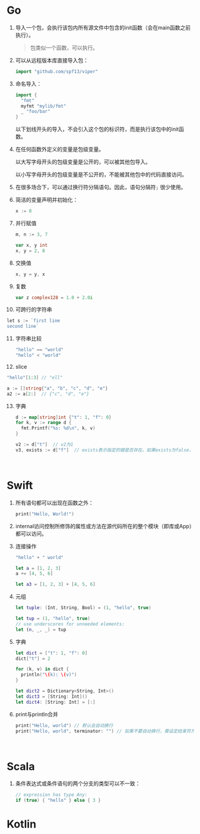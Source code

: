 # Go

1. 导入一个包，会执行该包内所有源文件中包含的init函数（会在main函数之前执行）。

   > 包类似一个函数，可以执行。

2. 可以从远程版本库直接导入包：

   ```go
   import "github.com/spf13/viper"
   ```

3. 命名导入：

   ```go
   import {
     "fmt"
     myfmt "mylib/fmt"
     _ "foo/bar"
   }
   ```

   以下划线开头的导入，不会引入这个包的标识符，而是执行该包中的init函数。

4. 在任何函数外定义的变量是包级变量。

   以大写字母开头的包级变量是公开的，可以被其他包导入。

   以小写字母开头的包级变量是不公开的，不能被其他包中的代码直接访问。

5. 在很多场合下，可以通过换行符分隔语句。因此，语句分隔符`;` 很少使用。

6. 简洁的变量声明并初始化：

   ```go
   x := 8
   ```

7. 并行赋值

   ```go
   m, n := 3, 7

   var x, y int
   x, y = 2, 8
   ```

8. 交换值

   ```go
   x, y = y, x
   ```

9. 复数

   ```go
   var z complex128 = 1.0 + 2.0i
   ```

10. 可跨行的字符串

  ```go
  let s := `first line
  second line`
  ```

11. 字符串比较

    ```go
    "hello" == "world"
    "hello" < "world"
    ```

12. slice

   ```go
   "hello"[1:3] // "ell"

   a := []string{"a", "b", "c", "d", "e"}
   a2 := a[2:]  // {"c", "d", "e"}
   ```

13. 字典

    ```go
    d := map[string]int {"t": 1, "f": 0}
    for k, v := range d {
      fmt.Printf("%s: %d\n", k, v)
    }

    v2 := d["t"]  // v2为1
    v3, exists := d["f"]  // exists表示指定的键是否存在。如果exists为false，则v3取该类型的零值。
    ```

    ​


# Swift

1. 所有语句都可以出现在函数之外：

   ```swift
   print("Hello, World!")
   ```

2. internal访问控制所修饰的属性或方法在源代码所在的整个模块（即库或App）都可以访问。

3. 连接操作

   ```swift
   "hello" + " world"

   let a = [1, 2, 3]
   a += [4, 5, 6]

   let a3 = [1, 2, 3] + [4, 5, 6]
   ```

4. 元组

   ```swift
   let tuple: (Int, String, Bool) = (1, "hello", true)

   let tup = (1, "hello", true)
   // use underscores for unneeded elements:
   let (n, _, _) = tup
   ```

5. 字典

   ```swift
   let dict = ["t": 1, "f": 0]
   dict["t"] = 2

   for (k, v) in dict {
     println("\(k): \(v)")
   }

   let dict2 = Dictionary<String, Int>()
   let dict3 = [String: Int]()
   let dict4: [String: Int] = [:]
   ```

6. print与println合并

   ```swift
   print("Hello, world") // 默认会自动换行
   print("Hello, world", terminator: "") // 如果不要自动换行，需设定结束符为空串
   ```

   ​


# Scala

1. 条件表达式或条件语句的两个分支的类型可以不一致：

   ```scala
   // expression has type Any:
   if (true) { "hello" } else { 3 }
   ```





# Kotlin



